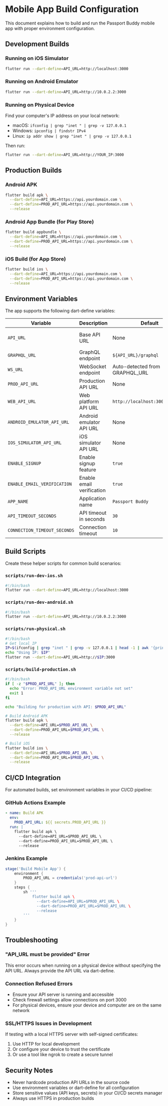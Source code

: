 # Mobile App Build Configuration

This document explains how to build and run the Passport Buddy mobile app with proper environment configuration.

## Development Builds

### Running on iOS Simulator
```bash
flutter run --dart-define=API_URL=http://localhost:3000
```

### Running on Android Emulator
```bash
flutter run --dart-define=API_URL=http://10.0.2.2:3000
```

### Running on Physical Device
Find your computer's IP address on your local network:
- macOS: `ifconfig | grep "inet " | grep -v 127.0.0.1`
- Windows: `ipconfig | findstr IPv4`
- Linux: `ip addr show | grep "inet " | grep -v 127.0.0.1`

Then run:
```bash
flutter run --dart-define=API_URL=http://YOUR_IP:3000
```

## Production Builds

### Android APK
```bash
flutter build apk \
  --dart-define=API_URL=https://api.yourdomain.com \
  --dart-define=PROD_API_URL=https://api.yourdomain.com \
  --release
```

### Android App Bundle (for Play Store)
```bash
flutter build appbundle \
  --dart-define=API_URL=https://api.yourdomain.com \
  --dart-define=PROD_API_URL=https://api.yourdomain.com \
  --release
```

### iOS Build (for App Store)
```bash
flutter build ios \
  --dart-define=API_URL=https://api.yourdomain.com \
  --dart-define=PROD_API_URL=https://api.yourdomain.com \
  --release
```

## Environment Variables

The app supports the following dart-define variables:

| Variable | Description | Default | Required |
|----------|-------------|---------|----------|
| `API_URL` | Base API URL | None | Yes (for physical devices) |
| `GRAPHQL_URL` | GraphQL endpoint | `${API_URL}/graphql` | No |
| `WS_URL` | WebSocket endpoint | Auto-detected from GRAPHQL_URL | No |
| `PROD_API_URL` | Production API URL | None | No |
| `WEB_API_URL` | Web platform API URL | `http://localhost:3000/graphql` | No |
| `ANDROID_EMULATOR_API_URL` | Android emulator API URL | None | No |
| `IOS_SIMULATOR_API_URL` | iOS simulator API URL | None | No |
| `ENABLE_SIGNUP` | Enable signup feature | `true` | No |
| `ENABLE_EMAIL_VERIFICATION` | Enable email verification | `true` | No |
| `APP_NAME` | Application name | `Passport Buddy` | No |
| `API_TIMEOUT_SECONDS` | API timeout in seconds | `30` | No |
| `CONNECTION_TIMEOUT_SECONDS` | Connection timeout | `10` | No |

## Build Scripts

Create these helper scripts for common build scenarios:

### `scripts/run-dev-ios.sh`
```bash
#!/bin/bash
flutter run --dart-define=API_URL=http://localhost:3000
```

### `scripts/run-dev-android.sh`
```bash
#!/bin/bash
flutter run --dart-define=API_URL=http://10.0.2.2:3000
```

### `scripts/run-physical.sh`
```bash
#!/bin/bash
# Get local IP
IP=$(ifconfig | grep "inet " | grep -v 127.0.0.1 | head -1 | awk '{print $2}')
echo "Using IP: $IP"
flutter run --dart-define=API_URL=http://$IP:3000
```

### `scripts/build-production.sh`
```bash
#!/bin/bash
if [ -z "$PROD_API_URL" ]; then
  echo "Error: PROD_API_URL environment variable not set"
  exit 1
fi

echo "Building for production with API: $PROD_API_URL"

# Build Android APK
flutter build apk \
  --dart-define=API_URL=$PROD_API_URL \
  --dart-define=PROD_API_URL=$PROD_API_URL \
  --release

# Build iOS
flutter build ios \
  --dart-define=API_URL=$PROD_API_URL \
  --dart-define=PROD_API_URL=$PROD_API_URL \
  --release
```

## CI/CD Integration

For automated builds, set environment variables in your CI/CD pipeline:

### GitHub Actions Example
```yaml
- name: Build APK
  env:
    PROD_API_URL: ${{ secrets.PROD_API_URL }}
  run: |
    flutter build apk \
      --dart-define=API_URL=$PROD_API_URL \
      --dart-define=PROD_API_URL=$PROD_API_URL \
      --release
```

### Jenkins Example
```groovy
stage('Build Mobile App') {
    environment {
        PROD_API_URL = credentials('prod-api-url')
    }
    steps {
        sh '''
            flutter build apk \
              --dart-define=API_URL=$PROD_API_URL \
              --dart-define=PROD_API_URL=$PROD_API_URL \
              --release
        '''
    }
}
```

## Troubleshooting

### "API_URL must be provided" Error
This error occurs when running on a physical device without specifying the API URL. Always provide the API URL via dart-define.

### Connection Refused Errors
- Ensure your API server is running and accessible
- Check firewall settings allow connections on port 3000
- For physical devices, ensure your device and computer are on the same network

### SSL/HTTPS Issues in Development
If testing with a local HTTPS server with self-signed certificates:
1. Use HTTP for local development
2. Or configure your device to trust the certificate
3. Or use a tool like ngrok to create a secure tunnel

## Security Notes

- Never hardcode production API URLs in the source code
- Use environment variables or dart-define for all configuration
- Store sensitive values (API keys, secrets) in your CI/CD secrets manager
- Always use HTTPS in production builds